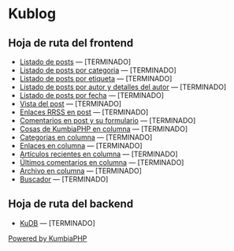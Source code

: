 # Kublog
## Hoja de ruta del frontend
* [Listado de posts](http://kublog.multisitio.es/blog) — [TERMINADO]
* [Listado de posts por categoria](http://kublog.multisitio.es/blog/category/saludos/) — [TERMINADO]
* [Listado de posts por etiqueta](http://kublog.multisitio.es/blog/tag/buen-rollo/) — [TERMINADO]
* [Listado de posts por autor y detalles del autor](http://kublog.multisitio.es/blog/author/demonio/) — [TERMINADO]
* [Listado de posts por fecha](http://kublog.multisitio.es/blog/2017/03/) — [TERMINADO]
* [Vista del post](http://kublog.multisitio.es/blog/2017/02/24/dummy) — [TERMINADO]
* [Enlaces RRSS en post](http://kublog.multisitio.es/blog) — [TERMINADO]
* [Comentarios en post y su formulario](http://kublog.multisitio.es/blog/2017/02/24/dummy#comments) — [TERMINADO]
* [Cosas de KumbiaPHP en columna](http://kublog.multisitio.es/blog) — [TERMINADO]
* [Categorias en columna](http://kublog.multisitio.es/blog) — [TERMINADO]
* [Enlaces en columna](http://kublog.multisitio.es/blog) — [TERMINADO]
* [Artículos recientes en columna](http://kublog.multisitio.es/blog) — [TERMINADO]
* [Últimos comentarios en columna](http://kublog.multisitio.es/blog) — [TERMINADO]
* [Archivo en columna](http://kublog.multisitio.es/blog) — [TERMINADO]
* [Buscador](http://kublog.multisitio.es/blog/search?q=hola) — [TERMINADO]

## Hoja de ruta del backend
* [KuDB](http://kudb.multisitio.es) — [TERMINADO]

[Powered by KumbiaPHP](https://www.kumbiaphp.com)
